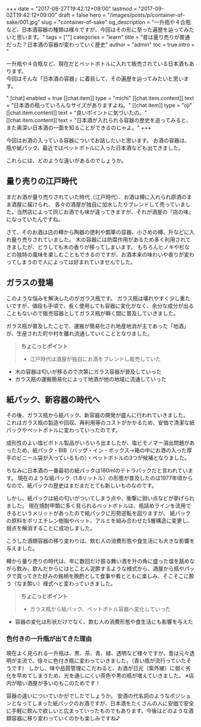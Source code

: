 +++
date = "2017-08-27T19:42:12+09:00"
lastmod = "2017-09-02T19:42:12+09:00"
draft = false
hero = "/images/posts/p/container-of-sake/001.jpg"
slug = "container-of-sake"
og_description = "一升瓶や４合瓶など、日本酒容器の種類は様々ですが、今回はその形に至った遍歴を辿ってみたいと思います。"
tags = [""]
categories = "learn"
title = "昔は量り売りが普通だった？日本酒の容器が変わっていく歴史"
author = "admin"
toc = true
intro = "<p>一升瓶や４合瓶など、現在だとペットボトルに入れて販売されている日本酒もあります。<br>今回はそんな「日本酒の容器」に着目して、その遍歴を辿ってみたいと思います。</p>"
[chat]
  enabled = true
  [[chat.item]]
    type = "michi"
    [[chat.item.content]]
      text = "日本酒の瓶っていろんなサイズがありますよね。"
  [[chat.item]]
    type = "oji"
    [[chat.item.content]]
      text = "良いポイントに気づいたの。"
    [[chat.item.content]]
      text = "日本酒が入れられる容器の歴史を追ってみると、また奥深い日本酒の一面を知ることができるのじゃよ。"
+++



今回はお酒の入っている容器についてお話したいと思います。
お酒の容器は、瓶や紙パック、最近ではペットボトルに入った日本酒なども出てきました。

これらには、どのような違いがあるのでしょうか。

## 量り売りの江戸時代
まだお酒が量り売りされていた時代（江戸時代）、お酒は樽に入れられ原酒のまま酒屋に届けられ、
各々の酒屋が独自に加水したりブレンドして売っていました。当然店によって同じお酒でも味が違ってきますが、それが酒屋の『店の味』になっていたんですね。

さて、そのお酒は店の樽から陶器の徳利や瓢箪の容器、小さめの樽、升などに入れ量り売りされていました。
木の容器には防腐作用があるため多く利用されてきましたが、どうしても木の香りが移ってしまいます。
もちろんヒノキや杉などの独特の風味を楽しむこともできるのですが、お酒本来の味わいや香りが変わってしまうので人によっては好まれていませんでした。

## ガラスの登場

このような悩みを解決したのがガラス瓶です。
ガラス瓶は壊れやすく少し重たいですが、値段も手頃で、長く使用しても容器に変化がなく、余分な成分が出ることもないので販売容器としてガラス瓶が瞬く間に普及していきました。

ガラス瓶が普及したことで、運搬が簡易化され地産地消が主であった「地酒」が、生産された町や村を離れ流通していくこととなりました。

> **ちょこっとポイント**
>
>- 江戸時代は酒屋が独自にお酒をブレンドし販売していた
- 木の容器は匂いが移るので次第にガラス容器が普及していった
- ガラス瓶の運搬簡易化によって地酒が他の地域に流通していった

## 紙パック、新容器の時代へ

その後、ガラス瓶から紙パック、新容器の開発が盛んに行われていきました。
これはガラス瓶の製造や回収、再利用等のコストがかかるため、安価で清潔な紙パックやペットボトルに変わっていったのです。

成形性のよい塩ビボトル製品がいろいろ出ましたが、塩ビモノマー溶出問題があったため、紙パック・BIB（バッグ・イン・ボックス→箱の中にお酒の入った厚手のビニール袋が入っているもの）・ペットボトルの3つが候補となりました。

ちなみに日本酒の一番最初の紙パックは180mlのテトラパックだと言われています。
現在のような紙パック（1.8リットル）の形態が普及したのは1977年頃からなので、紙パックの歴史はまだまだとても新しいものなのです。

しかし、紙パックは紙の匂いがついてしまう点や、衝撃に弱い点などが挙げられました。
現在焼酎甲類に多く見られるペットボトルは、瓶詰めラインを流用できるというメリットがあったので紙パックに形勢逆転を図りますが、
紙パックの原料をポリエチレン樹脂やペット、アルミを組み合わせた5層構造に変更し、弱点を解消することに成功しました。

こうした酒類容器の移り変わりは、飲む人の消費形態や食生活にも大きな影響を与えました。

樽から量り売りの時代は、年に数回だけ振る舞い酒を升の角に盛った塩を舐めながら飲み、飲んだからにはとことん泥酔するような様式から、酒屋から瓶やパックで買ってきた好みの銘柄を晩酌として食事や肴とともに楽しみ、そこそこに酔う（なま酔い）様式へと変わっていきました。

> **ちょこっとポイント**
>
>- ガラス瓶から紙パック、ペットボトル容器へ変化していった
- 容器の変化は形状だけでなく、飲む人の消費形態や食生活にも影響を与えた

### 色付きの一升瓶が出てきた理由
現在よく見られる一升瓶は、黒、茶、青、緑、透明など様々ですが、昔は元々透明が主流で、徐々に色付き瓶に変わっていきました。（青い瓶が流行っていたそうです）
しかし、味や品質管理にこだわると、お酒が日光（紫外線）に弱く劣化を早めてしまうため、光を通しにくい茶色や黒の瓶が増えていきました。
※店内が暗い酒屋が多いのもこのためです！

容器の違いについていかがでしたでしょうか。
安酒の代名詞のようなポジションとなってしまった紙パックのお酒ですが、日本酒をたくさんの人に安価で安全に手軽に飲んで欲しいと広まっていったものでもあります。今後はどのような酒類容器に移り変わっていくのかも楽しみですね♪


